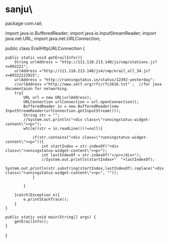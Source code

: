 # sanju\

package com.rail;

import java.io.BufferedReader;
import java.io.InputStreamReader;
import java.net.URL;
import java.net.URLConnection;

public class ErailHttpURLConnection {

	public static void getErailInfo(){
		String urlAddress = "http://111.118.213.140/js/cmp/stations.js?v=092221";
		urlAddress ="http://111.118.213.140/js4/cmp/erail_all_34.js?v=09322222925";
		urlAddress = "http://runningstatus.in/status/12392-yesterday";
		//urlAddress ="http://www.ietf.org/rfc/rfc2616.txt" ;  //for java documentaion for networking.
		try{
			URL url = new URL(urlAddress);
			URLConnection urlConnection = url.openConnection();
			BufferedReader in = new BufferedReader(new InputStreamReader(urlConnection.getInputStream()));
			String str = "";
			//System.out.println("<div class=\"runningstatus-widget-content\"><p>");
			while((str = in.readLine())!=null){
				
				if(str.contains("<div class=\"runningstatus-widget-content\"><p>")){
					int startIndex = str.indexOf("<div class=\"runningstatus-widget-content\"><p>");
					int lastIndexOf = str.indexOf("</p></div>");
					//System.out.println(startIndex+"  "+lastIndexOf);
					System.out.println(str.substring(startIndex,lastIndexOf).replace("<div class=\"runningstatus-widget-content\"><p>", ""));
				}
				
			}
			
		}catch(Exception e){
			e.printStackTrace();
		} 
	}
	
	public static void main(String[] args) {
		getErailInfo();
	}
}


